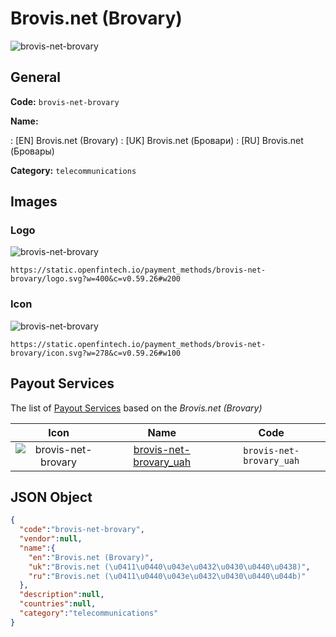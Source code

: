 
# Brovis.net (Brovary) 
![brovis-net-brovary](https://static.openfintech.io/payment_methods/brovis-net-brovary/logo.svg?w=400&c=v0.59.26#w200)  

## General 
**Code:** `brovis-net-brovary` 
 
**Name:** 
 
:	[EN] Brovis.net (Brovary) 
:	[UK] Brovis.net (Бровари) 
:	[RU] Brovis.net (Бровары) 
 
**Category:** `telecommunications` 
 

## Images 

### Logo 
![brovis-net-brovary](https://static.openfintech.io/payment_methods/brovis-net-brovary/logo.svg?w=400&c=v0.59.26#w200)  

```
https://static.openfintech.io/payment_methods/brovis-net-brovary/logo.svg?w=400&c=v0.59.26#w200
```  

### Icon 
![brovis-net-brovary](https://static.openfintech.io/payment_methods/brovis-net-brovary/icon.svg?w=278&c=v0.59.26#w100)  

```
https://static.openfintech.io/payment_methods/brovis-net-brovary/icon.svg?w=278&c=v0.59.26#w100
```  

## Payout Services 
 
The list of [Payout Services](/payout-services/) based on the _Brovis.net (Brovary)_ 

|Icon|Name|Code| 
|:---:|:---:|:---:| 
|![brovis-net-brovary](https://static.openfintech.io/payout_methods/brovis-net-brovary/icon.png?w=278&c=v0.59.26#w40) |[brovis-net-brovary_uah](/payout-services/brovis-net-brovary_uah/)|`brovis-net-brovary_uah`| 
 

## JSON Object 

```json
{
  "code":"brovis-net-brovary",
  "vendor":null,
  "name":{
    "en":"Brovis.net (Brovary)",
    "uk":"Brovis.net (\u0411\u0440\u043e\u0432\u0430\u0440\u0438)",
    "ru":"Brovis.net (\u0411\u0440\u043e\u0432\u0430\u0440\u044b)"
  },
  "description":null,
  "countries":null,
  "category":"telecommunications"
}
```  

